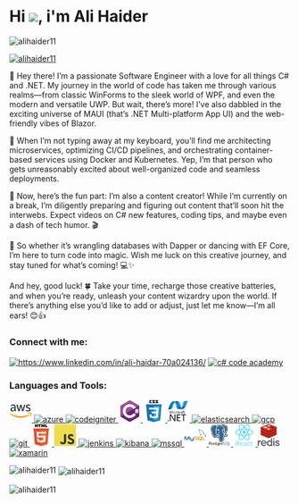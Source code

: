 Hi ![](https://user-images.githubusercontent.com/18350557/176309783-0785949b-9127-417c-8b55-ab5a4333674e.gif), i'm Ali Haider
==================================================================================================================================

<p align="left"> <img src="https://komarev.com/ghpvc/?username=alihaider11&label=Profile%20views&color=0e75b6&style=flat" alt="alihaider11" /> </p>

<p align="left"> <a href="https://github.com/ryo-ma/github-profile-trophy"><img src="https://github-profile-trophy.vercel.app/?username=alihaider11" alt="alihaider11" /></a> </p>

<p align="left">
  👋 Hey there! I’m a passionate Software Engineer with a love for all things C# and .NET. My journey in the world of code has taken me through various realms—from classic WinForms to the sleek world of WPF, and even the modern and versatile UWP. But wait, there’s more! I’ve also dabbled in the exciting universe of MAUI (that’s .NET Multi-platform App UI) and the web-friendly vibes of Blazor.

🚀 When I’m not typing away at my keyboard, you’ll find me architecting microservices, optimizing CI/CD pipelines, and orchestrating container-based services using Docker and Kubernetes. Yep, I’m that person who gets unreasonably excited about well-organized code and seamless deployments.

🎥 Now, here’s the fun part: I’m also a content creator! While I’m currently on a break, I’m diligently preparing and figuring out content that’ll soon hit the interwebs. Expect videos on C# new features, coding tips, and maybe even a dash of tech humor. 🎬

🌟 So whether it’s wrangling databases with Dapper or dancing with EF Core, I’m here to turn code into magic. Wish me luck on this creative journey, and stay tuned for what’s coming! 💻✨

And hey, good luck! 🍀 Take your time, recharge those creative batteries, and when you’re ready, unleash your content wizardry upon the world. If there’s anything else you’d like to add or adjust, just let me know—I’m all ears! 😊👍
</p>

<h3 align="left">Connect with me:</h3>
<p align="left">
<a href="https://www.linkedin.com/in/ali-haidar-70a024136/" target="blank"><img align="center" src="https://raw.githubusercontent.com/rahuldkjain/github-profile-readme-generator/master/src/images/icons/Social/linked-in-alt.svg" alt="https://www.linkedin.com/in/ali-haidar-70a024136/" height="30" width="40" /></a>
<a href="https://www.youtube.com/c/CCodeAcademy" target="blank"><img align="center" src="https://raw.githubusercontent.com/rahuldkjain/github-profile-readme-generator/master/src/images/icons/Social/youtube.svg" alt="c# code academy" height="30" width="40" /></a>
</p>

<h3 align="left">Languages and Tools:</h3>
<p align="left"> <a href="https://aws.amazon.com" target="_blank" rel="noreferrer"> <img src="https://raw.githubusercontent.com/devicons/devicon/master/icons/amazonwebservices/amazonwebservices-original-wordmark.svg" alt="aws" width="40" height="40"/> </a> <a href="https://azure.microsoft.com/en-in/" target="_blank" rel="noreferrer"> <img src="https://www.vectorlogo.zone/logos/microsoft_azure/microsoft_azure-icon.svg" alt="azure" width="40" height="40"/> </a> <a href="https://codeigniter.com" target="_blank" rel="noreferrer"> <img src="https://cdn.worldvectorlogo.com/logos/codeigniter.svg" alt="codeigniter" width="40" height="40"/> </a> <a href="https://www.w3schools.com/cs/" target="_blank" rel="noreferrer"> <img src="https://raw.githubusercontent.com/devicons/devicon/master/icons/csharp/csharp-original.svg" alt="csharp" width="40" height="40"/> </a> <a href="https://www.w3schools.com/css/" target="_blank" rel="noreferrer"> <img src="https://raw.githubusercontent.com/devicons/devicon/master/icons/css3/css3-original-wordmark.svg" alt="css3" width="40" height="40"/> </a> <a href="https://dotnet.microsoft.com/" target="_blank" rel="noreferrer"> <img src="https://raw.githubusercontent.com/devicons/devicon/master/icons/dot-net/dot-net-original-wordmark.svg" alt="dotnet" width="40" height="40"/> </a> <a href="https://www.elastic.co" target="_blank" rel="noreferrer"> <img src="https://www.vectorlogo.zone/logos/elastic/elastic-icon.svg" alt="elasticsearch" width="40" height="40"/> </a> <a href="https://cloud.google.com" target="_blank" rel="noreferrer"> <img src="https://www.vectorlogo.zone/logos/google_cloud/google_cloud-icon.svg" alt="gcp" width="40" height="40"/> </a> <a href="https://git-scm.com/" target="_blank" rel="noreferrer"> <img src="https://www.vectorlogo.zone/logos/git-scm/git-scm-icon.svg" alt="git" width="40" height="40"/> </a> <a href="https://www.w3.org/html/" target="_blank" rel="noreferrer"> <img src="https://raw.githubusercontent.com/devicons/devicon/master/icons/html5/html5-original-wordmark.svg" alt="html5" width="40" height="40"/> </a> <a href="https://developer.mozilla.org/en-US/docs/Web/JavaScript" target="_blank" rel="noreferrer"> <img src="https://raw.githubusercontent.com/devicons/devicon/master/icons/javascript/javascript-original.svg" alt="javascript" width="40" height="40"/> </a> <a href="https://www.jenkins.io" target="_blank" rel="noreferrer"> <img src="https://www.vectorlogo.zone/logos/jenkins/jenkins-icon.svg" alt="jenkins" width="40" height="40"/> </a> <a href="https://www.elastic.co/kibana" target="_blank" rel="noreferrer"> <img src="https://www.vectorlogo.zone/logos/elasticco_kibana/elasticco_kibana-icon.svg" alt="kibana" width="40" height="40"/> </a> <a href="https://www.microsoft.com/en-us/sql-server" target="_blank" rel="noreferrer"> <img src="https://www.svgrepo.com/show/303229/microsoft-sql-server-logo.svg" alt="mssql" width="40" height="40"/> </a> <a href="https://www.mysql.com/" target="_blank" rel="noreferrer"> <img src="https://raw.githubusercontent.com/devicons/devicon/master/icons/mysql/mysql-original-wordmark.svg" alt="mysql" width="40" height="40"/> </a> <a href="https://www.postgresql.org" target="_blank" rel="noreferrer"> <img src="https://raw.githubusercontent.com/devicons/devicon/master/icons/postgresql/postgresql-original-wordmark.svg" alt="postgresql" width="40" height="40"/> </a> <a href="https://reactjs.org/" target="_blank" rel="noreferrer"> <img src="https://raw.githubusercontent.com/devicons/devicon/master/icons/react/react-original-wordmark.svg" alt="react" width="40" height="40"/> </a> <a href="https://redis.io" target="_blank" rel="noreferrer"> <img src="https://raw.githubusercontent.com/devicons/devicon/master/icons/redis/redis-original-wordmark.svg" alt="redis" width="40" height="40"/> </a> <a href="https://dotnet.microsoft.com/apps/xamarin" target="_blank" rel="noreferrer"> <img src="https://raw.githubusercontent.com/detain/svg-logos/780f25886640cef088af994181646db2f6b1a3f8/svg/xamarin.svg" alt="xamarin" width="40" height="40"/> </a> </p>

<p><img align="left" src="https://github-readme-stats.vercel.app/api/top-langs?username=alihaider11&show_icons=true&locale=en&layout=compact" alt="alihaider11" /></p>

<p>&nbsp;<img align="center" src="https://github-readme-stats.vercel.app/api?username=alihaider11&show_icons=true&locale=en" alt="alihaider11" /></p>

<p><img align="center" src="https://github-readme-streak-stats.herokuapp.com/?user=alihaider11&" alt="alihaider11" /></p>
